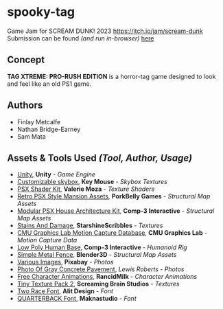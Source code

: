 # spooky-tag
Game Jam for SCREAM DUNK! 2023 https://itch.io/jam/scream-dunk
Submission can be found _(and run in-browser)_ [here](https://sammata.itch.io/tag-xtreme-pro-rush-edition)

## Concept
**TAG XTREME: PRO-RUSH EDITION** is a horror-tag game designed to look and feel like an old PS1 game.

##  Authors
- Finlay Metcalfe
- Nathan Bridge-Earney
- Sam Mata

## Assets & Tools Used _(Tool, Author, Usage)_
- [Unity](unity.com), **Unity** - _Game Engine_
- [Customizable skybox](assetstore.unity.com/packages/2d/textures-materials/sky/customizable-skybox-174576), **Key Mouse** - _Skybox Textures_
- [PSX Shader Kit](assetstore.unity.com/packages/vfx/shaders/psx-shader-kit-183591), **Valerie Moza** - _Texture Shaders_
- [Retro PSX Style Mansion Assets](porkbellygames.itch.io/retro-mansion-assets), **PorkBelly Games** - _Structural Map Assets_
- [Modular PSX House Architecture Kit](https://assetstore.unity.com/account/assets), **Comp-3 Interactive** - _Structural Map Assets_
- [Stains And Damage](https://starshinescribbles.itch.io/stainsanddamage), **StarshineScribbles** - _Textures_
- [CMU Graphics Lab Motion Capture Database](http://mocap.cs.cmu.edu/search.php), **CMU Graphics Lab** - _Motion Capture Data_
- [Low Poly Human Base](comp3interactive.itch.io/low-poly-human-mesh), **Comp-3 Interactive** - _Humanoid Rig_
- [Simple Metal Fence](https://sketchfab.com/3d-models/simple-metal-fence-9450c03e6c074982b9f86cd73866b461), **Blender3D** - _Structural Map Assets_
- [Various Images](https://pixabay.com/), **Pixabay** - _Photos_
- [Photo Of Gray Concrete Pavement](https://unsplash.com/photos/10qQWoodGxU), *Lewis Roberts* - _Photos_
- [Free Character Animations](https://rancidmilk.itch.io/free-character-animations), **RancidMilk** - _Character Animations_
- [Tiny Texture Pack 2](https://screamingbrainstudios.itch.io/tiny-texture-pack-2), **Screaming Brain Studios** - _Textures_
- [Two Race Font](https://www.fontspace.com/two-race-font-f71044), **Alit Design** - _Font_
- [QUARTERBACK Font](https://www.fontspace.com/quarterback-font-f83730), **Maknastudio** - _Font_
